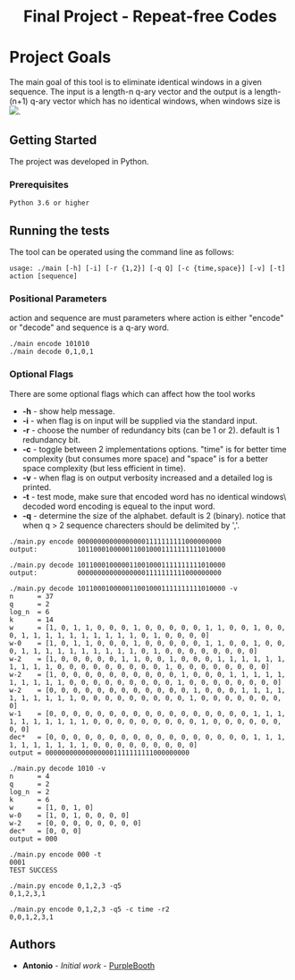 <h1 align="center">Final Project - Repeat-free Codes</h1>

# Project Goals

The main goal of this tool is to eliminate identical windows in a given sequence. The input is a length-n q-ary vector
and the output is a length-(n+1) q-ary vector which has no identical windows, when windows size is <img src="https://render.githubusercontent.com/render/math?math=2\cdot{\log_qn} %2B 2">.

## Getting Started

The project was developed in Python.

### Prerequisites

```
Python 3.6 or higher
```
## Running the tests

The tool can be operated using the command line as follows:
```
usage: ./main [-h] [-i] [-r {1,2}] [-q Q] [-c {time,space}] [-v] [-t] action [sequence]
```

### Positional Parameters

action and sequence are must parameters where action is either "encode" or "decode" and sequence is a q-ary word.

```
./main encode 101010
./main decode 0,1,0,1
```

### Optional Flags

There are some optional flags which can affect how the tool works
* **-h** - show help message.
* **-i** - when flag is on input will be supplied via the standard input.
* **-r** - choose the number of redundancy bits (can be 1 or 2). default is 1 redundancy bit.
* **-c** - toggle between 2 implementations options. "time" is for better time complexity (but consumes more space) and "space" is for a better space complexity (but less efficient in time).
* **-v** - when flag is on output verbosity increased and a detailed log is printed.
* **-t** - test mode, make sure that encoded word has no identical windows\ decoded word encoding is equeal to the input word.
* **-q** - determine the size of the alphabet. default is 2 (binary). notice that when q > 2 sequence charecters should be delimited by ','.

```
./main.py encode 000000000000000001111111111000000000
output:          1011000100000110010001111111111010000
```
```
./main.py decode 1011000100000110010001111111111010000
output:          000000000000000001111111111000000000
```
```
./main.py decode 1011000100000110010001111111111010000 -v
n      = 37
q      = 2
log_n  = 6
k      = 14
w      = [1, 0, 1, 1, 0, 0, 0, 1, 0, 0, 0, 0, 0, 1, 1, 0, 0, 1, 0, 0, 0, 1, 1, 1, 1, 1, 1, 1, 1, 1, 1, 0, 1, 0, 0, 0, 0]
w-0    = [1, 0, 1, 1, 0, 0, 0, 1, 0, 0, 0, 0, 0, 1, 1, 0, 0, 1, 0, 0, 0, 1, 1, 1, 1, 1, 1, 1, 1, 1, 1, 0, 1, 0, 0, 0, 0, 0, 0, 0, 0]
w-2    = [1, 0, 0, 0, 0, 0, 1, 1, 0, 0, 1, 0, 0, 0, 1, 1, 1, 1, 1, 1, 1, 1, 1, 1, 0, 0, 0, 0, 0, 0, 0, 0, 0, 1, 0, 0, 0, 0, 0, 0, 0, 0]
w-2    = [1, 0, 0, 0, 0, 0, 0, 0, 0, 0, 0, 1, 0, 0, 0, 1, 1, 1, 1, 1, 1, 1, 1, 1, 1, 0, 0, 0, 0, 0, 0, 0, 0, 0, 1, 0, 0, 0, 0, 0, 0, 0, 0]
w-2    = [0, 0, 0, 0, 0, 0, 0, 0, 0, 0, 0, 0, 1, 0, 0, 0, 1, 1, 1, 1, 1, 1, 1, 1, 1, 1, 0, 0, 0, 0, 0, 0, 0, 0, 0, 1, 0, 0, 0, 0, 0, 0, 0, 0]
w-1    = [0, 0, 0, 0, 0, 0, 0, 0, 0, 0, 0, 0, 0, 0, 0, 0, 0, 1, 1, 1, 1, 1, 1, 1, 1, 1, 1, 0, 0, 0, 0, 0, 0, 0, 0, 0, 1, 0, 0, 0, 0, 0, 0, 0, 0]
dec*   = [0, 0, 0, 0, 0, 0, 0, 0, 0, 0, 0, 0, 0, 0, 0, 0, 0, 1, 1, 1, 1, 1, 1, 1, 1, 1, 1, 0, 0, 0, 0, 0, 0, 0, 0, 0]
output = 000000000000000001111111111000000000
```
```
./main.py decode 1010 -v
n      = 4
q      = 2
log_n  = 2
k      = 6
w      = [1, 0, 1, 0]
w-0    = [1, 0, 1, 0, 0, 0, 0]
w-2    = [0, 0, 0, 0, 0, 0, 0, 0]
dec*   = [0, 0, 0]
output = 000
```
```
./main.py encode 000 -t
0001
TEST SUCCESS
```
```
./main.py encode 0,1,2,3 -q5
0,1,2,3,1
```

```
./main.py encode 0,1,2,3 -q5 -c time -r2
0,0,1,2,3,1
```

## Authors

* **Antonio** - *Initial work* - [PurpleBooth](https://github.com/PurpleBooth)



